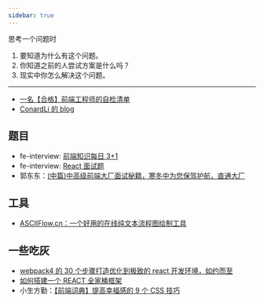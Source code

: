 ```yaml
---
sidebar: true
---
```


思考一个问题时

1. 要知道为什么有这个问题。
2. 你知道之前的人尝试方案是什么吗？
3. 现实中你怎么解决这个问题。

---

- [一名【合格】前端工程师的自检清单](https://juejin.im/post/5cc1da82f265da036023b628)
- [ConardLi 的 blog](http://www.conardli.top/blog/article/)

## 题目

- fe-interview: [前端知识每日 3+1](https://github.com/haizlin/fe-interview)
- fe-interview: [React 面试题](https://github.com/haizlin/fe-interview/blob/master/lib/React.md)
- 郭东东：[(中篇)中高级前端大厂面试秘籍，寒冬中为您保驾护航，直通大厂](https://juejin.im/post/5c92f499f265da612647b754)

## 工具

- [ASCIIFlow.cn：一个好用的在线纯文本流程图绘制工具](http://asciiflow.cn/)

## 一些吃灰

- [webpack4 的 30 个步骤打造优化到极致的 react 开发环境，如约而至](https://juejin.im/post/5cfe4b13f265da1bb13f26a8)
- [如何搭建一个 REACT 全家桶框架](https://juejin.im/post/5c9d88ea6fb9a070c6189d69)
- 小生方勤：[【前端词典】提高幸福感的 9 个 CSS 技巧](https://juejin.im/post/5cb45a06f265da03474df54e)

